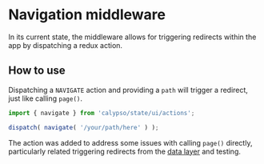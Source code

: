# Navigation middleware

In its current state, the middleware allows for triggering redirects within the app by dispatching a redux action.

## How to use

Dispatching a `NAVIGATE` action and providing a `path` will trigger a redirect, just like calling `page()`.

```js
import { navigate } from 'calypso/state/ui/actions';

dispatch( navigate( '/your/path/here' ) );
```

The action was added to address some issues with calling `page()` directly, particularly related triggering redirects from the [data layer](https://github.com/Automattic/wp-calypso/tree/HEAD/client/state/data-layer) and testing.

